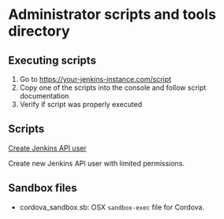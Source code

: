 # Administrator scripts and tools directory

## Executing scripts

1. Go to https://your-jenkins-instance.com/script
2. Copy one of the scripts into the console and follow script documentation
3. Verify if script was properly executed

## Scripts

[Create Jenkins API user](./newApiUser.groovy)

Create new Jenkins API user with limited permissions.

## Sandbox files

- cordova_sandbox.sb: OSX `sandbox-exec` file for Cordova.